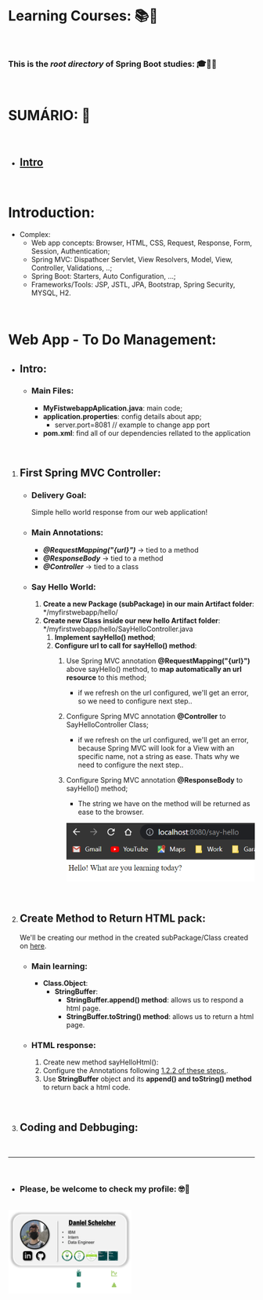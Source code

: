 # **Learning Courses:** :books::brain:

<br>

### This is the ***root directory*** of **Spring Boot** studies: :mortar_board::closed_book::robot:

<br>

# **SUMÁRIO:** :round_pushpin:

<br>

- ## **[Intro](./1-intro/)**


<br>

# **Introduction**:
- Complex:
    - Web app concepts: Browser, HTML, CSS, Request, Response, Form, Session, Authentication;
    - Spring MVC: Dispathcer Servlet, View Resolvers, Model, View, Controller, Validations, ..;
    - Spring Boot: Starters, Auto Configuration, ...;
    - Frameworks/Tools: JSP, JSTL, JPA, Bootstrap, Spring Security, MYSQL, H2.


<br>

# **Web App - To Do Management**:

- ## **Intro**:
    - ### **Main Files**:
        - **MyFistwebappAplication.java**: main code;
        - **application.properties**: config details about app;
            - server.port=8081 // example to change app port
        - **pom.xml**: find all of our dependencies rellated to the application

<br>

1. ## **First Spring MVC Controller**:
    - ### **Delivery Goal:** 
        Simple hello world response from our web application!
    - ### **Main Annotations**:
        - ***@RequestMapping("{url}")*** -> tied to a method
        - ***@ResponseBody*** -> tied to a method
        - ***@Controller*** -> tied to a class
    - ### **Say Hello World**:
        1. **Create a new Package (subPackage) in our main Artifact folder**:
            */myfirstwebapp/hello/
        1. **Create new Class inside our new hello Artifact folder**:
            */myfirstwebapp/hello/SayHelloController.java
            1. **Implement sayHello() method**;
            1. **Configure url to call for sayHello() method**:
                1. Use Spring MVC annotation **@RequestMapping("{url}")** above sayHello() method, to **map automatically an url resource** to this method;
                    - if we refresh on the url configured, we'll get an error, so we need to configure next step..
                1. Configure Spring MVC annotation **@Controller** to SayHelloController Class;
                    - if we refresh on the url configured, we'll get an error, because Spring MVC will look for a View with an specific name, not a string as ease. Thats why we need to configure the next step..
                1. Configure Spring MVC annotation **@ResponseBody** to sayHello() method;
                    - The string we have on the method will be returned as ease to the browser.

                    ![](./../images/firstwebapp-1-sayhello-success.png)

<br>

2. ## **Create Method to Return HTML pack:**
    We'll be creating our method in the created subPackage/Class created on [here](#1-first-spring-mvc-controller).

    - ### **Main learning**:
        - **Class.Object**:
            - **StringBuffer**: 
                - **StringBuffer.append() method**: allows us to respond a html page.
                - **StringBuffer.toString() method**: allows us to return a html page.
        
    - ### **HTML response**:
        1. Create new method sayHelloHtml():
        1. Configure the Annotations following [1.2.2 of these steps.](#1-first-spring-mvc-controller).
        1. Use **StringBuffer** object and its **append() and toString() method** to return back a html code.

<br>

3. ## Coding and Debbuging:

            
<br>


***

<br>

- ### **Please, be welcome to check my profile:** :nerd_face::handshake:

<br>

<a href="https://github.com/DanScherr">
    <img src="./../../images/the-end-img.png" width="50%">
</a>